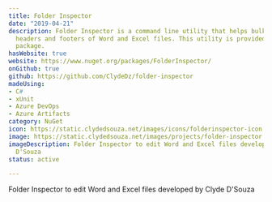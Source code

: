 ```yaml
---
title: Folder Inspector
date: "2019-04-21"
description: Folder Inspector is a command line utility that helps bulk update the
  headers and footers of Word and Excel files. This utility is provided via a NuGet
  package.
hasWebsite: true
website: https://www.nuget.org/packages/FolderInspector/
onGithub: true
github: https://github.com/ClydeDz/folder-inspector
madeUsing:
- C#
- xUnit
- Azure DevOps
- Azure Artifacts
category: NuGet
icon: https://static.clydedsouza.net/images/icons/folderinspector-icon.png
image: https://static.clydedsouza.net/images/projects/folder-inspector.jpg
imageDescription: Folder Inspector to edit Word and Excel files developed by Clyde
  D'Souza
status: active

---
```

Folder Inspector to edit Word and Excel files developed by Clyde D'Souza